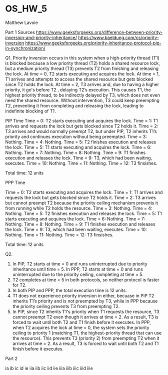 # OS_HW_5
Matthew Lavoie

Part 1
Sources
https://www.geeksforgeeks.org/difference-between-priority-inversion-and-priority-inheritance/
https://www.baeldung.com/cs/priority-inversion
https://www.geeksforgeeks.org/priority-inheritance-protocol-pip-in-synchronization/

Q1. Priority inversion occurs in this system when a high-priority thread (T1) is blocked because a low priority thread (T2) holds a shared resource lock, but a medium priority thread (T3) prevents T2 from finishing and releasing the lock. At time = 0, T2 starts executing and acquires the lock. At time = 1, T1 arrives and attempts to access the shared resource but gets blocked since T2 holds the lock. At time = 2, T3 arrives and, due to having a higher priority, it go's before T2 , delaying T2’s execution. This causes T1, the highest priority thread, to be indirectly delayed by T3, which does not even need the shared resource. Without intervention, T3 could keep preempting T2, preventing it from completing and releasing the lock, leading to indefinite blocking of T1.

PIP Time
Time = 0: T2 starts executing and acquires the lock.
Time = 1: T1 arrives and requests the lock but gets blocked since T2 holds it.
Time = 2: T3 arrives and would normally preempt T2, but under PIP, T2 inherits T1’s priority and continues execution without being preempted.
Time = 3: Nothing.
Time = 4: Nothing.
Time = 5: T2 finishes execution and releases the lock.
Time = 5: T1 starts executing and acquires the lock.
Time = 6: Nothing.
Time = 7: Nothing.
Time = 8: Nothing.
Time = 9: T1 finishes execution and releases the lock.
Time = 9: T3, which had been waiting, executes.
Time = 10: Nothing.
Time = 11: Nothing.
Time = 12: T3 finsishes.

Total time: 12 units


PPP Time

Time = 0: T2 starts executing and acquires the lock.
Time = 1: T1 arrives and requests the lock but gets blocked since T2 holds it.
Time = 2: T3 arrives but cannot preempt T2 because the priority ceiling mechanism prevents it from running while T2 holds the resource.
Time = 3: Nothing.
Time = 4: Nothing.
Time = 5: T2 finishes execution and releases the lock.
Time = 5: T1 starts executing and acquires the lock.
Time = 6: Nothing.
Time = 7: Nothing.
Time = 8: Nothing.
Time = 9: T1 finishes execution and releases the lock.
Time = 9: T3, which had been waiting, executes.
Time = 10: Nothing.
Time = 11: Nothing.
Time = 12: T3 finsishes.

Total time: 12 units


Q2.

1. In PIP, T2 starts at time = 0 and runs uninterrupted due to priority inheritance until time = 5. In PPP, T2 starts at time = 0 and runs uninterrupted due to the priority ceiling, completing at time = 5.
2. T2 completes at time = 5 in both protocols, so neither protocol is faster for T2.
3. In both PIP and PPP, the total execution time is 12 units.
4. T1 does not experience priority inversion in either, becuase in PIP T2 inherits T1’s priority and is not preempted by T3, while in PPP because the priority ceiling prevents T3 from preempting T2.
5. In PIP, since T2 inherits T1's priority when T1 requests the resource, T3 cannot preempt T2 even though it arrives at time = 2. As a result, T3 is forced to wait until both T2 and T1 finish before it executes. In PPP, when T2 acquires the lock at time = 0, the system sets the priority ceiling to priority 1 (matching T1, the highest-priority thread that can use the resource). This prevents T3 (priority 2) from preempting T2 when it arrives at time = 2. As a result, T3 is forced to wait until both T2 and T1 finish before it executes.


Part 2


ia
ib
ic
id
ie
iia
iib
iic
iid
iie
iiia
iiib
iiic
iiid
iiie
